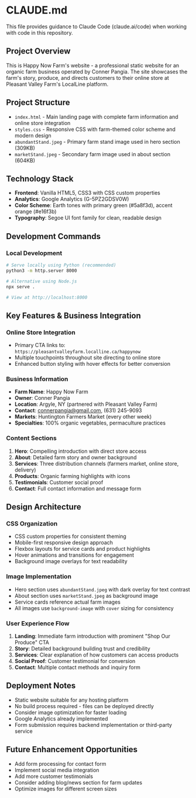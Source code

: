 # CLAUDE.md

This file provides guidance to Claude Code (claude.ai/code) when working with code in this repository.

## Project Overview

This is Happy Now Farm's website - a professional static website for an organic farm business operated by Conner Pangia. The site showcases the farm's story, produce, and directs customers to their online store at Pleasant Valley Farm's LocalLine platform.

## Project Structure

- `index.html` - Main landing page with complete farm information and online store integration
- `styles.css` - Responsive CSS with farm-themed color scheme and modern design
- `abundantStand.jpeg` - Primary farm stand image used in hero section (309KB)
- `marketStand.jpeg` - Secondary farm image used in about section (604KB)

## Technology Stack

- **Frontend**: Vanilla HTML5, CSS3 with CSS custom properties
- **Analytics**: Google Analytics (G-5PZ2GDSV0W)
- **Color Scheme**: Earth tones with primary green (#5a8f3d), accent orange (#e16f3b)
- **Typography**: Segoe UI font family for clean, readable design

## Development Commands

### Local Development
```bash
# Serve locally using Python (recommended)
python3 -m http.server 8000

# Alternative using Node.js
npx serve .

# View at http://localhost:8000
```

## Key Features & Business Integration

### Online Store Integration
- Primary CTA links to: `https://pleasantvalleyfarm.localline.ca/happynow`
- Multiple touchpoints throughout site directing to online store
- Enhanced button styling with hover effects for better conversion

### Business Information
- **Farm Name**: Happy Now Farm
- **Owner**: Conner Pangia
- **Location**: Argyle, NY (partnered with Pleasant Valley Farm)
- **Contact**: connerpangia@gmail.com, (631) 245-9093
- **Markets**: Huntington Farmers Market (every other week)
- **Specialties**: 100% organic vegetables, permaculture practices

### Content Sections
1. **Hero**: Compelling introduction with direct store access
2. **About**: Detailed farm story and owner background
3. **Services**: Three distribution channels (farmers market, online store, delivery)
4. **Products**: Organic farming highlights with icons
5. **Testimonials**: Customer social proof
6. **Contact**: Full contact information and message form

## Design Architecture

### CSS Organization
- CSS custom properties for consistent theming
- Mobile-first responsive design approach
- Flexbox layouts for service cards and product highlights
- Hover animations and transitions for engagement
- Background image overlays for text readability

### Image Implementation
- Hero section uses `abundantStand.jpeg` with dark overlay for text contrast
- About section uses `marketStand.jpeg` as background image
- Service cards reference actual farm images
- All images use `background-image` with `cover` sizing for consistency

### User Experience Flow
1. **Landing**: Immediate farm introduction with prominent "Shop Our Produce" CTA
2. **Story**: Detailed background building trust and credibility
3. **Services**: Clear explanation of how customers can access products
4. **Social Proof**: Customer testimonial for conversion
5. **Contact**: Multiple contact methods and inquiry form

## Deployment Notes

- Static website suitable for any hosting platform
- No build process required - files can be deployed directly
- Consider image optimization for faster loading
- Google Analytics already implemented
- Form submission requires backend implementation or third-party service

## Future Enhancement Opportunities

- Add form processing for contact form
- Implement social media integration
- Add more customer testimonials
- Consider adding blog/news section for farm updates
- Optimize images for different screen sizes